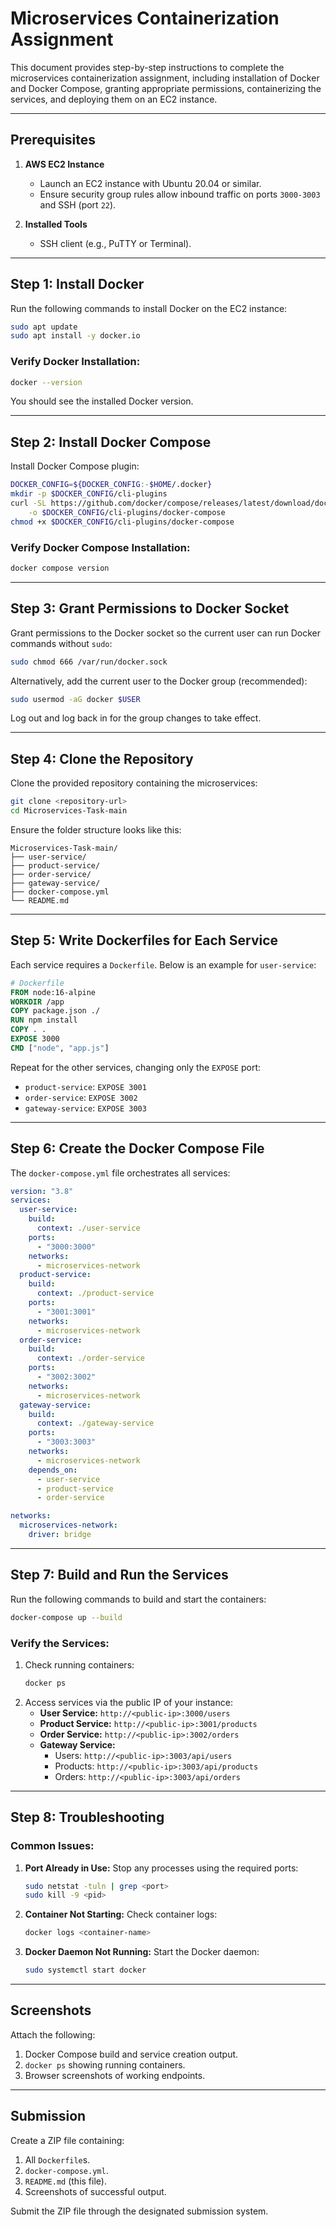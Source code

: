 # Microservices Containerization Assignment

This document provides step-by-step instructions to complete the microservices containerization assignment, including installation of Docker and Docker Compose, granting appropriate permissions, containerizing the services, and deploying them on an EC2 instance.

---

## **Prerequisites**

1. **AWS EC2 Instance**
   - Launch an EC2 instance with Ubuntu 20.04 or similar.
   - Ensure security group rules allow inbound traffic on ports `3000-3003` and SSH (port `22`).

2. **Installed Tools**
   - SSH client (e.g., PuTTY or Terminal).

---

## **Step 1: Install Docker**

Run the following commands to install Docker on the EC2 instance:

```bash
sudo apt update
sudo apt install -y docker.io
```

### Verify Docker Installation:
```bash
docker --version
```
You should see the installed Docker version.

---

## **Step 2: Install Docker Compose**

Install Docker Compose plugin:

```bash
DOCKER_CONFIG=${DOCKER_CONFIG:-$HOME/.docker}
mkdir -p $DOCKER_CONFIG/cli-plugins
curl -SL https://github.com/docker/compose/releases/latest/download/docker-compose-linux-x86_64 \
    -o $DOCKER_CONFIG/cli-plugins/docker-compose
chmod +x $DOCKER_CONFIG/cli-plugins/docker-compose
```

### Verify Docker Compose Installation:
```bash
docker compose version
```

---

## **Step 3: Grant Permissions to Docker Socket**

Grant permissions to the Docker socket so the current user can run Docker commands without `sudo`:

```bash
sudo chmod 666 /var/run/docker.sock
```

Alternatively, add the current user to the Docker group (recommended):

```bash
sudo usermod -aG docker $USER
```
Log out and log back in for the group changes to take effect.

---

## **Step 4: Clone the Repository**

Clone the provided repository containing the microservices:

```bash
git clone <repository-url>
cd Microservices-Task-main
```

Ensure the folder structure looks like this:

```
Microservices-Task-main/
├── user-service/
├── product-service/
├── order-service/
├── gateway-service/
├── docker-compose.yml
└── README.md
```

---

## **Step 5: Write Dockerfiles for Each Service**

Each service requires a `Dockerfile`. Below is an example for `user-service`:

```dockerfile
# Dockerfile
FROM node:16-alpine
WORKDIR /app
COPY package.json ./
RUN npm install
COPY . .
EXPOSE 3000
CMD ["node", "app.js"]
```

Repeat for the other services, changing only the `EXPOSE` port:
- `product-service`: `EXPOSE 3001`
- `order-service`: `EXPOSE 3002`
- `gateway-service`: `EXPOSE 3003`

---

## **Step 6: Create the Docker Compose File**

The `docker-compose.yml` file orchestrates all services:

```yaml
version: "3.8"
services:
  user-service:
    build:
      context: ./user-service
    ports:
      - "3000:3000"
    networks:
      - microservices-network
  product-service:
    build:
      context: ./product-service
    ports:
      - "3001:3001"
    networks:
      - microservices-network
  order-service:
    build:
      context: ./order-service
    ports:
      - "3002:3002"
    networks:
      - microservices-network
  gateway-service:
    build:
      context: ./gateway-service
    ports:
      - "3003:3003"
    networks:
      - microservices-network
    depends_on:
      - user-service
      - product-service
      - order-service

networks:
  microservices-network:
    driver: bridge
```

---

## **Step 7: Build and Run the Services**

Run the following commands to build and start the containers:

```bash
docker-compose up --build
```

### Verify the Services:
1. Check running containers:
   ```bash
   docker ps
   ```
2. Access services via the public IP of your instance:
   - **User Service:** `http://<public-ip>:3000/users`
   - **Product Service:** `http://<public-ip>:3001/products`
   - **Order Service:** `http://<public-ip>:3002/orders`
   - **Gateway Service:**
     - Users: `http://<public-ip>:3003/api/users`
     - Products: `http://<public-ip>:3003/api/products`
     - Orders: `http://<public-ip>:3003/api/orders`

---

## **Step 8: Troubleshooting**

### Common Issues:
1. **Port Already in Use:**
   Stop any processes using the required ports:
   ```bash
   sudo netstat -tuln | grep <port>
   sudo kill -9 <pid>
   ```

2. **Container Not Starting:**
   Check container logs:
   ```bash
   docker logs <container-name>
   ```

3. **Docker Daemon Not Running:**
   Start the Docker daemon:
   ```bash
   sudo systemctl start docker
   ```

---

## **Screenshots**
Attach the following:
1. Docker Compose build and service creation output.
2. `docker ps` showing running containers.
3. Browser screenshots of working endpoints.

---

## **Submission**
Create a ZIP file containing:
1. All `Dockerfile`s.
2. `docker-compose.yml`.
3. `README.md` (this file).
4. Screenshots of successful output.

Submit the ZIP file through the designated submission system.
